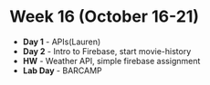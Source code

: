 # Week 16 (October 16-21)

* **Day 1** - APIs(Lauren)
* **Day 2** - Intro to Firebase, start movie-history
* **HW** - Weather API, simple firebase assignment
* **Lab Day** - BARCAMP